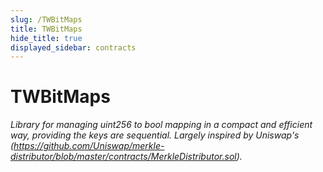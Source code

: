 ```yaml
---
slug: /TWBitMaps
title: TWBitMaps
hide_title: true
displayed_sidebar: contracts
---
```


# TWBitMaps

_Library for managing uint256 to bool mapping in a compact and efficient way, providing the keys are sequential. Largely inspired by Uniswap&#39;s (https://github.com/Uniswap/merkle-distributor/blob/master/contracts/MerkleDistributor.sol)._

